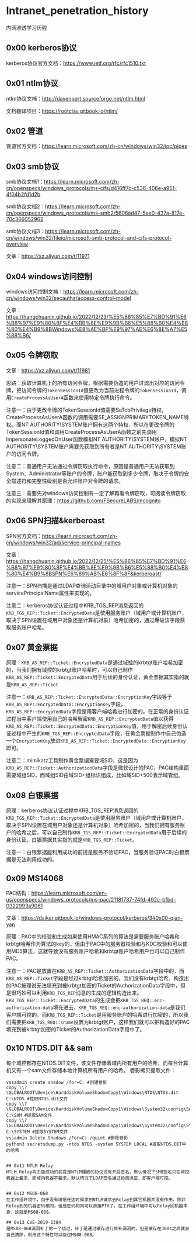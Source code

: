 # Intranet_penetration_history
内网渗透学习历程

## 0x00 kerberos协议
kerberos协议官方文档：https://www.ietf.org/rfc/rfc1510.txt
## 0x01 ntlm协议
ntlm协议文档：http://davenport.sourceforge.net/ntlm.html

文档翻译项目：https://rootclay.gitbook.io/ntlm/
## 0x02 管道
管道官方文档：https://learn.microsoft.com/zh-cn/windows/win32/ipc/pipes
## 0x03 smb协议
smb协议文档1：https://learn.microsoft.com/zh-cn/openspecs/windows_protocols/ms-cifs/d416ff7c-c536-406e-a951-4f04b2fd1d2b

smb协议文档2：https://learn.microsoft.com/zh-cn/openspecs/windows_protocols/ms-smb2/5606ad47-5ee0-437a-817e-70c366052962

smb协议文档3：https://learn.microsoft.com/zh-cn/windows/win32/fileio/microsoft-smb-protocol-and-cifs-protocol-overview

文章：https://xz.aliyun.com/t/11971
## 0x04 windows访问控制
windows访问控制文档：https://learn.microsoft.com/zh-cn/windows/win32/secauthz/access-control-model

文章：https://hangchuanin.github.io/2022/12/23/%E5%86%85%E7%BD%91%E6%B8%97%E9%80%8F%E4%BB%8E%E9%9B%B6%E5%88%B0%E4%B8%80%E4%B9%8BWindows%E8%AE%BF%E9%97%AE%E6%8E%A7%E5%88%B6/
## 0x05 令牌窃取
文章：https://xz.aliyun.com/t/11981

思路：获取计算机上的所有访问令牌，根据需要伪造的用户过滤出对应的访问令牌，把访问令牌的`TokenSessionId`值更改为当前进程令牌的`TokenSessionId`，调用`CreateProcessAsUserA`函数来使用特定令牌执行命令。

注意一：由于更改令牌的TokenSessionId值需要SeTcbPrivilege特权，CreateProcessAsUserA函数的调用需要SE_ASSIGNPRIMARYTOKEN_NAME特权。而NT AUTHORITY\SYSTEM账户拥有这两个特权，所以在更改令牌的TokenSessionId值和调用CreateProcessAsUserA函数之前先调用ImpersonateLoggedOnUser函数模拟NT AUTHORITY\SYSTEM账户，模拟NT AUTHORITY\SYSTEM账户需要先获取到所有者是NT AUTHORITY\SYSTEM账户的访问令牌。

注意二：普通用户无法通过令牌窃取执行命令，原因是普通用户无法获取到System、Administrator等账户的令牌，账户能获取到多少令牌，取决于令牌的安全描述符和完整性级别是否允许账户对令牌的请求。

注意三：需要先对windows访问控制有一定了解再看令牌窃取，可阅读令牌窃取的实现来理解其原理：https://github.com/FSecureLABS/incognito

## 0x06 SPN扫描&kerberoast
SPN官方文档：https://learn.microsoft.com/zh-cn/windows/win32/ad/service-principal-names

文章：https://hangchuanin.github.io/2022/12/25/%E5%86%85%E7%BD%91%E6%B8%97%E9%80%8F%E4%BB%8E%E9%9B%B6%E5%88%B0%E4%B8%80%E4%B9%8BSPN%E6%89%AB%E6%8F%8F&kerberoast/

注意一：SPN扫描是通过LDAP查询活动目录中的域用户对象或计算机对象的servicePrincipalName属性来实现的。

注意二：kerberos协议认证过程中KRB_TGS_REP消息返回的`KRB_TGS_REP::Ticket::EncryptedData`是使用服务账户（域用户或计算机账户，取决于SPN设置在域用户对象还是计算机对象）哈希加密的，通过爆破该字段获取服务账户哈希。

## 0x07 黄金票据
原理：`KRB_AS_REP::Ticket::EncryptedData`是通过域控的krbtgt账户哈希加密的，当我们拥有域控的krbtgt账户哈希时，可以自己制作`KRB_AS_REP::Ticket::EncryptedData`用于后续的身份认证，黄金票据其实指的就是`KRB_AS_REP::Ticket`

注意一：`KRB_AS_REP::Ticket::EncryptedData::EncryptionKey`字段等于`KRB_AS_REP::EncryptedData::EncryptionKey`字段，`KRB_AS_REP::EncryptedData`字段是用客户端哈希进行加密的。在正常的身份认证过程当中客户端使用自己的哈希解密`KRB_AS_REP::EncryptedData`值以获得`KRB_AS_REP::Ticket::EncryptedData::EncryptionKey`值，用于解密后续身份认证过程中产生的`KRB_TGS_REP::EncryptedData`字段，在黄金票据制作中自己伪造一个`EncryptionKey`放进`KRB_AS_REP::Ticket::EncryptedData::EncryptionKey`即可。

注意二：mimikatz工具制作黄金票据需要域SID，这是因为`KRB_AS_REP::Ticket::AuthorizationData`字段是微软设计的PAC，PAC结构里面需要域组SID，而域组SID由域SID+组标识组成，比如域SID+500表示域管组。

## 0x08 白银票据
原理：kerberos协议认证过程中KRB_TGS_REP消息返回的`KRB_TGS_REP::Ticket::EncryptedData`是使用服务账户（域用户或计算机账户，取决于SPN设置在域用户对象还是计算机对象）哈希加密的，当我们拥有服务账户的哈希之后，可以自己制作`KRB_TGS_REP::Ticket::EncryptedData`用于后续的身份认证，白银票据其实指的就是`KRB_TGS_REP::Ticket`。

注意一：白银票据能利用成功的前提是服务不验证PAC，当服务验证PAC时白银票据是无法利用成功的。

## 0x09 MS14068
PAC结构：https://learn.microsoft.com/en-us/openspecs/windows_protocols/ms-pac/21181737-74fd-492c-bfbd-0322993a9061

文章：https://daiker.gitbook.io/windows-protocol/kerberos/3#0x00-qian-yan

原理：PAC中的校验和生成如果使用HMAC系列的算法是需要服务账户哈希和krbtgt哈希作为算法的key的，但由于PAC中的服务器校验和与KDC校验和可以使用MD5算法，这就导致没有服务账户哈希和krbtgt账户哈希用户也可以自己制作PAC。

注意一：PAC是放置在`KRB_AS_REP::Ticket::AuthorizationData`字段中的，而`KRB_AS_REP::Ticket`字段是经过krbtgt哈希加密的，我们没有krbtgt哈希，构造出的PAC按理说无法填充到被krbtgt加密的Ticket的AuthorizationData字段中，但是很巧妙可以利用`KRB_TGS_REP`消息的生成的逻辑构造出来。`KRB_TGS_REP::Ticket::EncryptedData`的生成会把`KRB_TGS_REQ::enc-authorization-data`填充进去，`KRB_TGS_REQ::enc-authorization-data`是我们客户端可控的，而`KRB_TGS_REP::Ticket`是用服务账户的哈希进行加密的，所以我们需要把`KRB_TGS_REQ::sname`设置为krbtgt账户，这样我们就可以把构造好的PAC填充到被krbtgt加密的Ticket的AuthorizationData字段中了。

## 0x10 NTDS.DIT && sam
每个域控都存在NTDS.DIT文件，该文件存储着域内所有用户的哈希，而每台计算机又有一个sam文件存储本地计算机所有用户的哈希。
卷影拷贝提取文件：
```
vssadmin create shadow /for=C: #创建卷影
copy \\?\GLOBALROOT\Device\HarddiskVolumeShadowCopy1\Windows\NTDS\NTDS.dit C:\NTDS #提取NTDS.dit文件
copy \\?\GLOBALROOT\Device\HarddiskVolumeShadowCopy1\Windows\System32\config\SAM C:\SAM #提取SAM文件
copy \\?\GLOBALROOT\Device\HarddiskVolumeShadowCopy1\Windows\System32\config\SYSTEM C:\SYSTEM #提取SYSTEM文件
vssadmin Delete Shadows /For=C: /quiet #删除卷影
python3 secretsdump.py -ntds NTDS -system SYSTEM LOCAL #提取NTDS.DIT中的哈希


## 0x11 NTLM Relay
NTLM Relay攻击能成功的前提是NTLM镶嵌的协议没有开启签名，默认情况下SMB签名只在域控机器上要求，而域内机器不要求。默认情况下LDAP签名通过协商决定，即客户端可控。


## 0x12 MS08-068
在工作组环境中，由于没有域信任这时候拿到NTLM请求去Relay到其它机器并没有作用，除非Relay到的机器密码相同，但是密码相同可以直接PTH了。在工作组环境中可以Relay回机器本身，这就是MS08-068。

## 0x13 CVE-2019-1384
是MS08-068漏洞补丁的一个绕过，补丁是通过缓存进行修补漏洞的，但是缓存在300s之后就会自己清除，利用这个特性可以绕过MS08-068。
